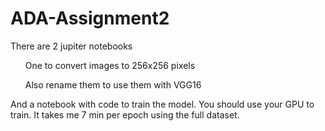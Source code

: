 # ADA-Assignment2
There are 2 jupiter notebooks 
<ul> One to convert images to 256x256 pixels </ul>
<ul>Also rename them to use them with VGG16 </ul>
And a notebook with code to train the model. 
You should use your GPU to train. It takes me 7 min per epoch using the full dataset. 

